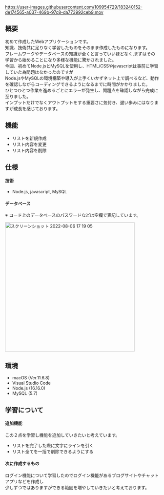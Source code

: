 
https://user-images.githubusercontent.com/109954729/183240152-de174565-a037-469b-97c8-da773992ceb9.mov

## 概要

初めて作成したWebアプリケーションです。  
知識、技術共に足りなく学習したものをそのまま作成したものになります。  
フレームワークやデータベースの知識が全くと言っていいほどなく,まずはその学習から始めることになり多様な機能に驚かされました。  
今回、初めてNode.jsとMySQLを使用し、HTML/CSSやjavascriptは事前に学習していた為問題はなかったのですが  
Node.jsやMySQLの環境構築や導入が上手くいかずネット上で調べるなど、動作を確認しながらコーディングできるようになるまでに時間がかかりました。  
ひとつひとつ作業を進めるごとにエラーが発生し、問題点を確認しながら完成に至りました。    
インプットだけでなくアウトプットをする重要さに気付き、遅い歩みにはなりますが成長を感じております。

## 機能

- リストを新規作成
- リスト内容を変更
- リスト内容を削除


## 仕様

#### 技術

- Node.js, javascript, MySQL

#### データベース

※ コード上のデータベースのパスワードなどは空欄で表記しています。  

<img width="424" alt="スクリーンショット 2022-08-06 17 19 05" src="https://user-images.githubusercontent.com/109954729/183241019-f9764800-83f6-40e8-ad20-eb9c87be1a9a.png">



## 環境

- macOS (Ver.11.6.8)
- Visual Studio Code
- Node.js (16.16.0)
- MySQL (5.7)


## 学習について

#### 追加機能

この２点を学習し機能を追加していきたいと考えています。
- リストを完了した際に文字にラインを引く
- リスト全てを一括で削除できるようにする

#### 次に作成するもの
ログイン機能について学習したのでログイン機能があるブログサイトやチャットアプリなどを作成し  
少しずつではありますができる範囲を増やしていきたいと考えております。
